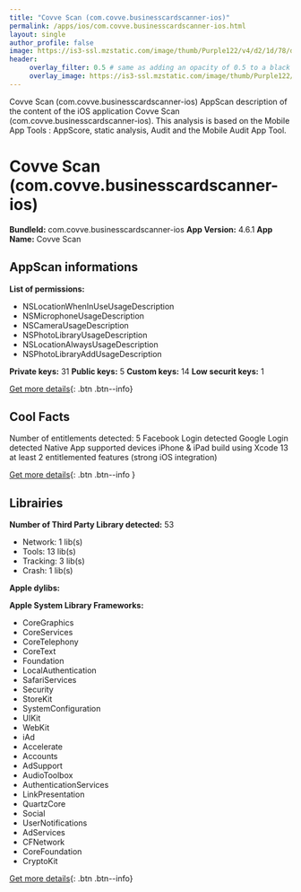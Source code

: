 ```yaml
---
title: "Covve Scan (com.covve.businesscardscanner-ios)"
permalink: /apps/ios/com.covve.businesscardscanner-ios.html
layout: single
author_profile: false
image: https://is3-ssl.mzstatic.com/image/thumb/Purple122/v4/d2/1d/78/d21d787d-dc9e-3c6c-eb41-9bb82f3b5416/AppIcon-1x_U007emarketing-0-7-0-85-220.png/512x512bb.jpg
header: 
     overlay_filter: 0.5 # same as adding an opacity of 0.5 to a black background
     overlay_image: https://is3-ssl.mzstatic.com/image/thumb/Purple122/v4/d2/1d/78/d21d787d-dc9e-3c6c-eb41-9bb82f3b5416/AppIcon-1x_U007emarketing-0-7-0-85-220.png/512x512bb.jpg
---
```

Covve Scan (com.covve.businesscardscanner-ios) AppScan description of the content of the iOS application Covve Scan (com.covve.businesscardscanner-ios). This analysis is based on the Mobile App Tools : AppScore, static analysis, Audit and the Mobile Audit App Tool.

# Covve Scan (com.covve.businesscardscanner-ios)

**BundleId:** com.covve.businesscardscanner-ios
**App Version:** 4.6.1
**App Name:** Covve Scan


## AppScan informations 

**List of permissions:** 
- NSLocationWhenInUseUsageDescription
- NSMicrophoneUsageDescription
- NSCameraUsageDescription
- NSPhotoLibraryUsageDescription
- NSLocationAlwaysUsageDescription
- NSPhotoLibraryAddUsageDescription
  
  
**Private keys:** 31
**Public keys:** 5
**Custom keys:** 14
**Low securit keys:** 1
  
[Get more details](/pricing.html){: .btn .btn--info}

## Cool Facts

Number of entitlements detected: 5
Facebook Login detected
Google Login detected
Native App
supported devices iPhone & iPad
build using Xcode 13
at least 2 entitlemented features (strong iOS integration)
  
[Get more details](/pricing.html){: .btn .btn--info }

## Librairies 
**Number of Third Party Library detected:** 53
- Network: 1 lib(s)
- Tools: 13 lib(s)
- Tracking: 3 lib(s)
- Crash: 1 lib(s)


**Apple dylibs:**


**Apple System Library Frameworks:**
- CoreGraphics
- CoreServices
- CoreTelephony
- CoreText
- Foundation
- LocalAuthentication
- SafariServices
- Security
- StoreKit
- SystemConfiguration
- UIKit
- WebKit
- iAd
- Accelerate
- Accounts
- AdSupport
- AudioToolbox
- AuthenticationServices
- LinkPresentation
- QuartzCore
- Social
- UserNotifications
- AdServices
- CFNetwork
- CoreFoundation
- CryptoKit


  
[Get more details](/pricing.html){: .btn .btn--info}

